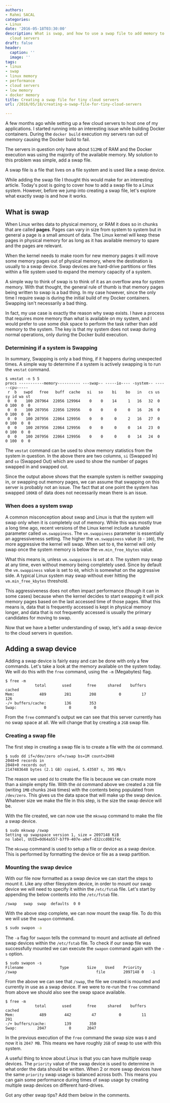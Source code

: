 ```yaml
---
authors:
- Rahmi SACAL
categories:
- Linux
date: '2016-05-18T03:30:00'
description: What is swap, and how to use a swap file to add memory to low memory
  cloud servers
draft: false
header:
  caption: ''
  image: ''
tags:
- linux
- swap
- linux memory
- performance
- cloud servers
- low memory
- docker memory
title: Creating a swap file for tiny cloud servers
url: /2016/05/18/creating-a-swap-file-for-tiny-cloud-servers

---
```

A few months ago while setting up a few cloud servers to host one of my applications. I started running into an interesting issue while building Docker containers. During the `docker build` execution my servers ran out of memory causing the Docker build to fail.

The servers in question only have about `512MB` of RAM and the Docker execution was using the majority of the available memory. My solution to this problem was simple, add a swap file.

A swap file is a file that lives on a file system and is used like a swap device.

While adding the swap file I thought this would make for an interesting article. Today's post is going to cover how to add a swap file to a Linux system. However, before we jump into creating a swap file, let's explore what exactly swap is and how it works.

## What is swap

When Linux writes data to physical memory, or RAM it does so in chunks that are called **pages**. Pages can vary in size from system to system but in general a page is a small amount of data. The Linux kernel will keep these pages in physical memory for as long as it has available memory to spare and the pages are relevant.

When the kernel needs to make room for new memory pages it will move some memory pages out of physical memory, where the destination is usually to a swap device. Swap devices are hard-drive partitions or files within a file system used to expand the memory capacity of a system.

A simple way to think of swap is to think of it as an overflow area for system memory. With that thought, the general rule of thumb is that memory pages being written to swap is a bad thing. In my case however, since the only time I require swap is during the initial build of my Docker containers. Swapping isn't necessarily a bad thing.

In fact, my use case is exactly the reason why swap exists. I have a process that requires more memory than what is available on my system, and I would prefer to use some disk space to perform the task rather than add memory to the system. The key is that my system does not swap during normal operations, only during the Docker build execution.

### Determining if a system is Swapping

In summary, Swapping is only a bad thing, if it happens during unexpected times. A simple way to determine if a system is actively swapping is to run the `vmstat` command.

```
$ vmstat -n 5 5
procs -----------memory---------- ---swap-- -----io---- -system-- ------cpu-----
 r  b   swpd   free   buff  cache   si   so    bi    bo   in   cs us sy id wa st
 0  0    100 207964  22056 129964    0    0    14     1   16   32  0  0 100  0  0
 0  0    100 207956  22056 129956    0    0     0     0   16   26  0  0 100  0  0
 0  0    100 207956  22064 129956    0    0     0     2   16   27  0  0 100  0  0
 0  0    100 207956  22064 129956    0    0     0     0   14   23  0  0 100  0  0
 0  0    100 207956  22064 129956    0    0     0     0   14   24  0  0 100  0  0
```

The `vmstat` command can be used to show memory statistics from the system in question. In the above there are two columns, `si` (Swapped In) and `so` (Swapped Out) which are used to show the number of pages swapped in and swapped out.

Since the output above shows that the example system is neither swapping in, or swapping out memory pages, we can assume that swapping on this server is probably not an issue. The fact that at one point the system has swapped `100KB` of data does not necessarily mean there is an issue.

### When does a system swap

A common misconception about swap and Linux is that the system will swap only when it is completely out of memory. While this was mostly true a long time ago, recent versions of the Linux kernel include a tunable parameter called `vm.swappiness`. The `vm.swappiness` parameter is essentially an aggressiveness setting. The higher the `vm.swappiness` value (`0` - `100`), the more aggressive the kernel will swap. When set to `0`, the kernel will only swap once the system memory is below the `vm.min_free_kbytes` value.

What this means is, unless `vm.swappiness` is set at `0`. The system may swap at any time, even without memory being completely used. Since by default the `vm.swappiness` value is set to `60`, which is somewhat on the aggressive side. A typical Linux system may swap without ever hitting the `vm.min_free_kbytes` threshold.

This aggressiveness does not often impact performance (though it can in some cases) because when the kernel decides to start swapping it will pick memory pages based on the last accessed time of those pages. What this means is, data that is frequently accessed is kept in physical memory longer, and data that is not frequently accessed is usually the primary candidates for moving to swap.

Now that we have a better understanding of swap, let's add a swap device to the cloud servers in question.

## Adding a swap device

Adding a swap device is fairly easy and can be done with only a few commands. Let's take a look at the memory available on the system today. We will do this with the `free` command, using the `-m` (Megabytes) flag.

```
$ free -m
             total       used       free     shared    buffers     cached
Mem:           489        281        208          0         17        126
-/+ buffers/cache:        136        353
Swap:            0          0          0
```

From the `free` command's output we can see that this server currently has no swap space at all. We will change that by creating a `2GB` swap file.

### Creating a swap file

The first step in creating a swap file is to create a file with the `dd` command.

```
$ sudo dd if=/dev/zero of=/swap bs=1M count=2048
2048+0 records in
2048+0 records out
2147483648 bytes (2.1 GB) copied, 5.43507 s, 395 MB/s
```

The reason we used `dd` to create the file is because we can create more than a simple empty file. With the `dd` command above we created a `2GB` file (writing `1MB` chunks `2048` times) with the contents being populated from `/dev/zero`. This gives us the data space that will make up the swap device. Whatever size we make the file in this step, is the size the swap device will be.

With the file created, we can now use the `mkswap` command to make the file a swap device.

```
$ sudo mkswap /swap
Setting up swapspace version 1, size = 2097148 KiB
no label, UUID=0d64a557-b7f9-407e-a0ef-d32ccd081f4c
```

The `mkswap` command is used to setup a file or device as a swap device. This is performed by formatting the device or file as a swap partition.

### Mounting the swap device

With our file now formatted as a swap device we can start the steps to mount it. Like any other filesystem device, in order to mount our swap device we will need to specify it within the `/etc/fstab` file. Let's start by appending the below contents into the `/etc/fstab` file.

```
/swap   swap  swap  defaults  0 0
```

With the above step complete, we can now mount the swap file. To do this we will use the `swapon` command.

```sh
$ sudo swapon -a
```

The `-a` flag for `swapon` tells the command to mount and activate all defined swap devices within the `/etc/fstab` file. To check if our swap file was successfully mounted we can execute the `swapon` command again with the `-s` option.

```
$ sudo swapon -s
Filename				Type		Size	Used	Priority
/swap                                   file		2097148	0	-1
```

From the above we can see that `/swap`, the file we created is mounted and currently in use as a swap device. If we were to re-run the `free` command from above we should also see the swap space available.

```
$ free -m
             total       used       free     shared    buffers     cached
Mem:           489        442         47          0         11        291
-/+ buffers/cache:        139        350
Swap:         2047          0       2047
```

In the previous execution of the `free` command the swap size was `0` and now it is `2047 MB`. This means we have roughly `2GB` of swap to use with this system.

A useful thing to know about Linux is that you can have multiple swap devices. The `priority` value of the swap device is used to determine in what order the data should be written. When 2 or more swap devices have the same `priority` swap usage is balanced across both. This means you can gain some performance during times of swap usage by creating multiple swap devices on different hard-drives.

Got any other swap tips? Add them below in the comments.
